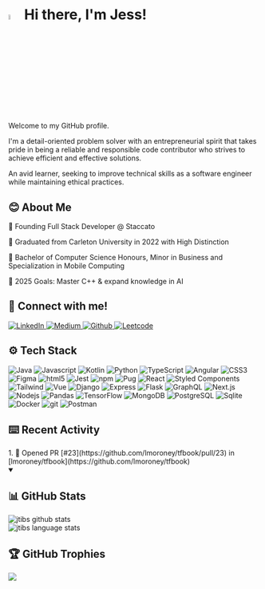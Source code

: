 <h1>
  <img src="https://media.giphy.com/media/hvRJCLFzcasrR4ia7z/giphy.gif" width="5%">
  Hi there, I'm Jess! 
</h1> 
<p>
  Welcome to my GitHub profile. </p>
<p>I'm a detail-oriented problem solver with an entrepreneurial spirit that takes pride in being a reliable and responsible code contributor who strives to achieve efficient and effective solutions.</p>
<p>An avid learner, seeking to improve technical skills as a software engineer while maintaining ethical practices.</p>

<h2> 😊 About Me </h2>
  <div>
    <p> 🎵 Founding Full Stack Developer @ Staccato </p>
    <p> 🏫 Graduated from Carleton University in 2022 with High Distinction</p>
    <p> 📜 Bachelor of Computer Science Honours, Minor in Business and Specialization in Mobile Computing</p>
    <p> 🥅 2025 Goals: Master C++ & expand knowledge in AI</p>
  </div>

<h2> 🔗 Connect with me! </h2>
<a href="https://www.linkedin.com/in/jessica-tiberio" target="_blank">
  <img alt="LinkedIn" src="https://img.shields.io/badge/linkedin-%230077B5.svg?&style=for-the-badge&logo=linkedin&logoColor=white" />
</a> 
<a href="https://medium.com/@jessicatiberio" target="_blank">
  <img alt="Medium" src="https://img.shields.io/badge/medium-ffffff.svg?&style=for-the-badge&logo=medium&logoColor=black" />
</a>
<a href="https://github.com/JessicaTiberio" target="_blank">
  <img alt="Github" src="https://img.shields.io/badge/GitHub-000000.svg?&style=for-the-badge&logo=Github&logoColor=white" />
</a> 
<a href="https://leetcode.com/JTibs18/" target="_blank">
  <img alt="Leetcode" src="https://img.shields.io/badge/Leetcode-f89f1b.svg?&style=for-the-badge&logo=leetcode&logoColor=white" />
</a> 

<h2> ⚙ Tech Stack </h2>
<div>
  <img alt="Java" src="https://img.shields.io/badge/-Java-61D12C?style=flat-square&logo=openjdk&logoColor=white" />
  <img alt="Javascript" src="https://img.shields.io/badge/-Javascript-4CBF30?style=flat-square&logo=javascript&logoColor=white" />
  <img alt="Kotlin" src="https://img.shields.io/badge/-Kotlin-37AD34?style=flat-square&logo=kotlin&logoColor=white" />
  <img alt="Python" src="https://img.shields.io/badge/-Python-229B38?style=flat-square&logo=Python&logoColor=white" />
  <img alt="TypeScript" src="https://img.shields.io/badge/-TypeScript-0B893E?style=flat-square&logo=typescript&logoColor=white" />
  
  <img alt="Angular" src="https://img.shields.io/badge/-Angular-36AE99?style=flat-square&logo=angular&logoColor=white" />
  <img alt="CSS3" src="https://img.shields.io/badge/-CSS3-30A3B4?style=flat-square&logo=css3&logoColor=white" />
  <img alt="Figma" src="https://img.shields.io/badge/-Figma-2C9FB1?style=flat-square&logo=Figma&logoColor=white" />
  <img alt="html5" src="https://img.shields.io/badge/-HTML5-289BAE?style=flat-square&logo=html5&logoColor=white" />
  <img alt="Jest" src="https://img.shields.io/badge/-Jest-2497AB?style=flat-square&logo=jest&logoColor=white" />
  <img alt="npm" src="https://img.shields.io/badge/-NPM-2093A8?style=flat-square&logo=npm&logoColor=white" />
  <img alt="Pug" src="https://img.shields.io/badge/-Pug-1C8FA5?style=flat-square&logo=pug&logoColor=white" />
  <img alt="React" src="https://img.shields.io/badge/-React-188BA2?style=flat-square&logo=react&logoColor=white" />
  <img alt="Styled Components" src="https://img.shields.io/badge/-Styled_Components-14879F?style=flat-square&logo=styled-components&logoColor=white" />
  <img alt="Tailwind" src="https://img.shields.io/badge/-Tailwindcss-10839C?style=flat-square&logo=tailwindcss&logoColor=white" />
  <img alt="Vue" src="https://img.shields.io/badge/-Vue-0C7FC0?style=flat-square&logo=vuedotjs&logoColor=white" />
  
  <img alt="Django" src="https://img.shields.io/badge/-Django-5274CE?style=flat-square&logo=django&logoColor=white" />
  <img alt="Express" src="https://img.shields.io/badge/-Express-6A5CF2?style=flat-square&logo=Express&logoColor=white" />
  <img alt="Flask" src="https://img.shields.io/badge/-Flask-6445E9?style=flat-square&logo=Flask&logoColor=white"/>
  <img alt="GraphQL" src="https://img.shields.io/badge/-GraphQL-5E2EE0?style=flat-square&logo=graphql&logoColor=white" />
  <img alt="Next.js" src="https://img.shields.io/badge/-Next.js-5817D7?style=flat-square&logo=next.js&logoColor=white" />
  <img alt="Nodejs" src="https://img.shields.io/badge/-Nodejs-7000FF?style=flat-square&logo=Node.js&logoColor=white" />
  
  <img alt="Pandas" src="https://img.shields.io/badge/-Pandas-9535BA?style=flat-square&logo=pandas&logoColor=white" />
  <img alt="TensorFlow" src="https://img.shields.io/badge/-TensorFlow-931DB1?style=flat-square&logo=tensorflow&logoColor=white" />
  
  <img alt="MongoDB" src="https://img.shields.io/badge/-MongoDB-A70452?style=flat-square&logo=mongodb&logoColor=white" />
  <img alt="PostgreSQL" src="https://img.shields.io/badge/-PostgreSQL-C3192C?style=flat-square&logo=postgreSQL&logoColor=white" />
  <img alt="Sqlite" src="https://img.shields.io/badge/-Sqlite-DE2D06?style=flat-square&logo=sqlite&logoColor=white" />
 
  <img alt="Docker" src="https://img.shields.io/badge/-Docker-CD634B?style=flat-square&logo=docker&logoColor=white" />
  <img alt="git" src="https://img.shields.io/badge/-Git-D36B3B?style=flat-square&logo=git&logoColor=white" />
  <img alt="Postman" src="https://img.shields.io/badge/-Postman-D9732A?style=flat-square&logo=postman&logoColor=white" />
</div>

<h2> ⌨️ Recent Activity </h2> 
  <div>
    <!--START_SECTION:activity-->
1. 💪 Opened PR [#23](https://github.com/lmoroney/tfbook/pull/23) in [lmoroney/tfbook](https://github.com/lmoroney/tfbook)
<!--END_SECTION:activity-->
  </div>
<details open>
  <summary>
    <h2> 📊 GitHub Stats</h2>
  </summary>
  <div>
    <img src="https://github-readme-stats.vercel.app/api?username=jtibs18&hide=stars,contribs&show_icons=true&theme=transparent&rank_icon=github&include_all_commits=true" alt="jtibs github stats" />
  </div>
  <div>
    <img src="https://github-readme-stats.vercel.app/api/top-langs/?username=jtibs18&theme=transparent&hide_progress=true" alt="jtibs language stats" />
  </div>
</details>

<h2> 🏆 GitHub Trophies </h2>
  <div>
    <img src="https://github-profile-trophy.vercel.app/?username=jtibs18&theme=onedark&no-bg=true&no-frame=true">
  </div>
